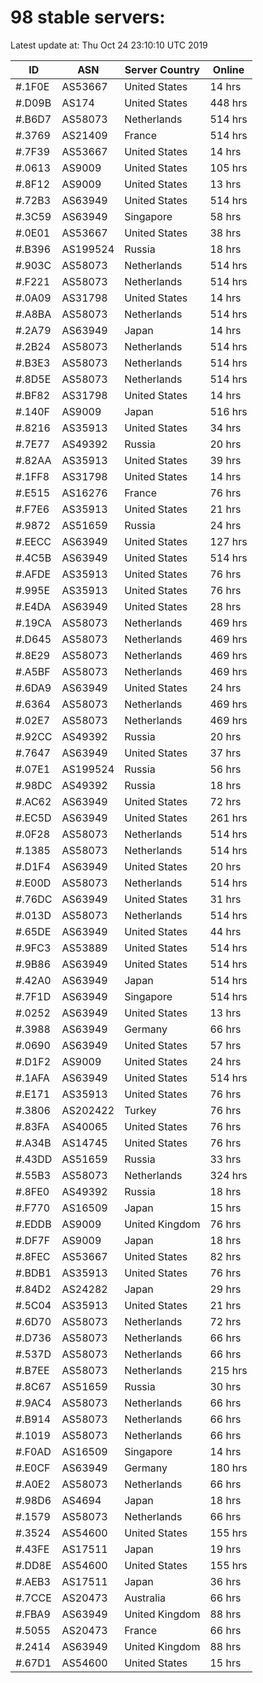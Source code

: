 # 98 stable servers:

Latest update at: Thu Oct 24 23:10:10 UTC 2019

| ID | ASN | Server Country | Online |
| -- | --- | -------------- | ------ |
| #.1F0E | AS53667 | United States | 14 hrs |
| #.D09B | AS174 | United States | 448 hrs |
| #.B6D7 | AS58073 | Netherlands | 514 hrs |
| #.3769 | AS21409 | France | 514 hrs |
| #.7F39 | AS53667 | United States | 14 hrs |
| #.0613 | AS9009 | United States | 105 hrs |
| #.8F12 | AS9009 | United States | 13 hrs |
| #.72B3 | AS63949 | United States | 514 hrs |
| #.3C59 | AS63949 | Singapore | 58 hrs |
| #.0E01 | AS53667 | United States | 38 hrs |
| #.B396 | AS199524 | Russia | 18 hrs |
| #.903C | AS58073 | Netherlands | 514 hrs |
| #.F221 | AS58073 | Netherlands | 514 hrs |
| #.0A09 | AS31798 | United States | 14 hrs |
| #.A8BA | AS58073 | Netherlands | 514 hrs |
| #.2A79 | AS63949 | Japan | 14 hrs |
| #.2B24 | AS58073 | Netherlands | 514 hrs |
| #.B3E3 | AS58073 | Netherlands | 514 hrs |
| #.8D5E | AS58073 | Netherlands | 514 hrs |
| #.BF82 | AS31798 | United States | 14 hrs |
| #.140F | AS9009 | Japan | 516 hrs |
| #.8216 | AS35913 | United States | 34 hrs |
| #.7E77 | AS49392 | Russia | 20 hrs |
| #.82AA | AS35913 | United States | 39 hrs |
| #.1FF8 | AS31798 | United States | 14 hrs |
| #.E515 | AS16276 | France | 76 hrs |
| #.F7E6 | AS35913 | United States | 21 hrs |
| #.9872 | AS51659 | Russia | 24 hrs |
| #.EECC | AS63949 | United States | 127 hrs |
| #.4C5B | AS63949 | United States | 514 hrs |
| #.AFDE | AS35913 | United States | 76 hrs |
| #.995E | AS35913 | United States | 76 hrs |
| #.E4DA | AS63949 | United States | 28 hrs |
| #.19CA | AS58073 | Netherlands | 469 hrs |
| #.D645 | AS58073 | Netherlands | 469 hrs |
| #.8E29 | AS58073 | Netherlands | 469 hrs |
| #.A5BF | AS58073 | Netherlands | 469 hrs |
| #.6DA9 | AS63949 | United States | 24 hrs |
| #.6364 | AS58073 | Netherlands | 469 hrs |
| #.02E7 | AS58073 | Netherlands | 469 hrs |
| #.92CC | AS49392 | Russia | 20 hrs |
| #.7647 | AS63949 | United States | 37 hrs |
| #.07E1 | AS199524 | Russia | 56 hrs |
| #.98DC | AS49392 | Russia | 18 hrs |
| #.AC62 | AS63949 | United States | 72 hrs |
| #.EC5D | AS63949 | United States | 261 hrs |
| #.0F28 | AS58073 | Netherlands | 514 hrs |
| #.1385 | AS58073 | Netherlands | 514 hrs |
| #.D1F4 | AS63949 | United States | 20 hrs |
| #.E00D | AS58073 | Netherlands | 514 hrs |
| #.76DC | AS63949 | United States | 31 hrs |
| #.013D | AS58073 | Netherlands | 514 hrs |
| #.65DE | AS63949 | United States | 44 hrs |
| #.9FC3 | AS53889 | United States | 514 hrs |
| #.9B86 | AS63949 | United States | 514 hrs |
| #.42A0 | AS63949 | Japan | 514 hrs |
| #.7F1D | AS63949 | Singapore | 514 hrs |
| #.0252 | AS63949 | United States | 13 hrs |
| #.3988 | AS63949 | Germany | 66 hrs |
| #.0690 | AS63949 | United States | 57 hrs |
| #.D1F2 | AS9009 | United States | 24 hrs |
| #.1AFA | AS63949 | United States | 514 hrs |
| #.E171 | AS35913 | United States | 76 hrs |
| #.3806 | AS202422 | Turkey | 76 hrs |
| #.83FA | AS40065 | United States | 76 hrs |
| #.A34B | AS14745 | United States | 76 hrs |
| #.43DD | AS51659 | Russia | 33 hrs |
| #.55B3 | AS58073 | Netherlands | 324 hrs |
| #.8FE0 | AS49392 | Russia | 18 hrs |
| #.F770 | AS16509 | Japan | 15 hrs |
| #.EDDB | AS9009 | United Kingdom | 76 hrs |
| #.DF7F | AS9009 | Japan | 18 hrs |
| #.8FEC | AS53667 | United States | 82 hrs |
| #.BDB1 | AS35913 | United States | 76 hrs |
| #.84D2 | AS24282 | Japan | 29 hrs |
| #.5C04 | AS35913 | United States | 21 hrs |
| #.6D70 | AS58073 | Netherlands | 72 hrs |
| #.D736 | AS58073 | Netherlands | 66 hrs |
| #.537D | AS58073 | Netherlands | 66 hrs |
| #.B7EE | AS58073 | Netherlands | 215 hrs |
| #.8C67 | AS51659 | Russia | 30 hrs |
| #.9AC4 | AS58073 | Netherlands | 66 hrs |
| #.B914 | AS58073 | Netherlands | 66 hrs |
| #.1019 | AS58073 | Netherlands | 66 hrs |
| #.F0AD | AS16509 | Singapore | 14 hrs |
| #.E0CF | AS63949 | Germany | 180 hrs |
| #.A0E2 | AS58073 | Netherlands | 66 hrs |
| #.98D6 | AS4694 | Japan | 18 hrs |
| #.1579 | AS58073 | Netherlands | 66 hrs |
| #.3524 | AS54600 | United States | 155 hrs |
| #.43FE | AS17511 | Japan | 19 hrs |
| #.DD8E | AS54600 | United States | 155 hrs |
| #.AEB3 | AS17511 | Japan | 36 hrs |
| #.7CCE | AS20473 | Australia | 66 hrs |
| #.FBA9 | AS63949 | United Kingdom | 88 hrs |
| #.5055 | AS20473 | France | 66 hrs |
| #.2414 | AS63949 | United Kingdom | 88 hrs |
| #.67D1 | AS54600 | United States | 15 hrs |

